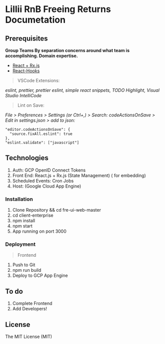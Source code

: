 # Lillii RnB Freeing Returns Documetation

## Prerequisites
**Group Teams By separation concerns around what team is accomplishing. Domain expertise.**

- [React + Rx.js](https://www.netguru.com/blog/react-rxjs)
- [React-Hooks](https://reactjs.org/docs/react-component.html)

> VSCode Extensions:

*eslint, prettier, prettier eslint, simple react snippets,
TODO Highlight, Visual Studio IntelliCode*

> Lint on Save:

*File > Preferences > Settings (or Ctrl+,) > Search: codeActionsOnSave > Edit in settings.json > add to json:*
```
"editor.codeActionsOnSave": {
  "source.fixAll.eslint": true
},
"eslint.validate": ["javascript"]
```

## Technologies

1. Auth: GCP OpenID Connect Tokens
2. Front End: React.js + Rx.js (State Management) (<embed> for embedding)
3. Scheduled Events: Cron Jobs
4. Host: (Google Cloud App Engine)


### Installation
1. Clone Repository && cd fre-ui-web-master
2. cd client-enterprise
3. npm install
4. npm start
5. App running on port 3000

### Deployment
> Frontend
1. Push to Git
2. npm run build
3. Deploy to GCP App Engine

## To do

1. Complete Frontend
2. Add Developers!

## License

The MIT License (MIT)

